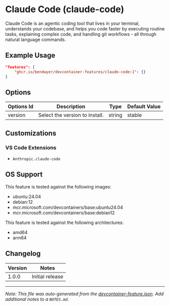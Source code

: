 
# Claude Code (claude-code)

Claude Code is an agentic coding tool that lives in your terminal, understands your codebase, and helps you code faster by executing routine tasks, explaining complex code, and handling git workflows - all through natural language commands.

## Example Usage

```json
"features": {
    "ghcr.io/bendwyer/devcontainer-features/claude-code:1": {}
}
```

## Options

| Options Id | Description | Type | Default Value |
|-----|-----|-----|-----|
| version | Select the version to install. | string | stable |

## Customizations

### VS Code Extensions

- `Anthropic.claude-code`


## OS Support

This feature is tested against the following images:

- ubuntu:24.04
- debian:12
- mcr.microsoft.com/devcontainers/base:ubuntu24.04
- mcr.microsoft.com/devcontainers/base:debian12

This feature is tested against the following architectures:

- amd64
- arm64

## Changelog

| Version | Notes |
| --- | --- |
| 1.0.0 | Initial release |


---

_Note: This file was auto-generated from the [devcontainer-feature.json](https://github.com/bendwyer/devcontainer-features/blob/main/src/claude-code/devcontainer-feature.json).  Add additional notes to a `NOTES.md`._
